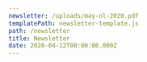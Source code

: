 ```yaml
---
newsletter: /uploads/may-nl-2020.pdf
templatePath: newsletter-template.js
path: /newsletter
title: Newsletter
date: 2020-04-12T00:00:00.000Z
---
```

